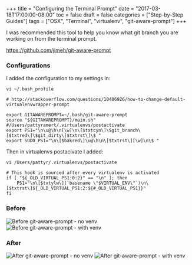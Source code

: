+++
title = "Configuring the Terminal Prompt"
date = "2017-03-18T17:00:00-08:00"
toc = false
draft = false
categories = ["Step-by-Step Guides"]
tags = ["OSX", "Terminal", "virtualenv", "git-aware-prompt"]
+++

I was recommended this tool to help you know what git branch you are working on from the terminal prompt.

https://github.com/jimeh/git-aware-prompt

### Configurations

I added the configuration to my settings in:

`vi ~/.bash_profile`

```
# http://stackoverflow.com/questions/10406926/how-to-change-default-virtualenvwrapper-prompt

export GITAWAREPROMPT=~/.bash/git-aware-prompt
source "${GITAWAREPROMPT}/main.sh"
#/Users/pattyramert/.virtualenvs/postactivate
export PS1="\n\u@\h\n[\w]\n\[$txtcyn\]\$git_branch\[$txtred\]\$git_dirty\[$txtrst\]\$ "
export SUDO_PS1="\n\[$bakred\]\u@\h\n\[$txtrst\][\w]\n\$ "
```

Then in virtualenvs postacivate I added:

`vi /Users/pattyr/.virtualenvs/postactivate`

```
# This hook is sourced after every virtualenv is activated
if [ "${_OLD_VIRTUAL_PS1:0:2}" == "\n" ]; then
    PS1="\n\[$txtylw\](`basename \"$VIRTUAL_ENV\"`)\n\[$txtrst\]${_OLD_VIRTUAL_PS1:2:${#_OLD_VIRTUAL_PS1}}"
fi
```

### Before
<img src="http://cdn.smylee.com/images/2017/03/before_deactive_virtualenv.png" alt="Before git-aware-prompt - no venv" title="Before git-aware-prompt - no venv">
<img src="http://cdn.smylee.com/images/2017/03/before_active_virtualenv.png" alt="Before git-aware-prompt - with venv" title="Before git-aware-prompt - with venv">

### After
<img src="http://cdn.smylee.com/images/2017/03/after_deactive_virtualenv.png" alt="After git-aware-prompt - no venv" title="After git-aware-prompt - no venv">
<img src="http://cdn.smylee.com/images/2017/03/after_active_virtualenv.png" alt="After git-aware-prompt - with venv" title="After git-aware-prompt - with venv">
